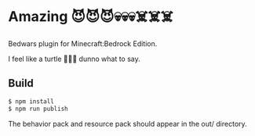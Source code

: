 # Amazing 😈😈😈💀💀💀☠️☠️☠️

Bedwars plugin for Minecraft:Bedrock Edition.

I feel like a turtle 🐢🐢🐢 dunno what to say.

## Build
```sh
$ npm install
$ npm run publish
```
The behavior pack and resource pack should appear in the out/ directory.